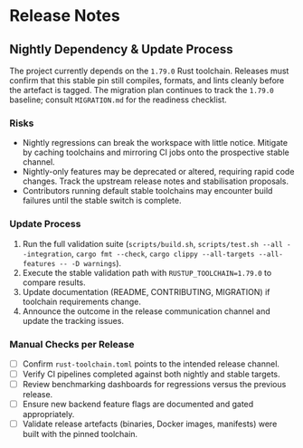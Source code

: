 # Release Notes

## Nightly Dependency & Update Process

The project currently depends on the `1.79.0` Rust toolchain. Releases must confirm that this stable pin still compiles, formats, and lints cleanly before the artefact is tagged. The migration plan continues to track the `1.79.0` baseline; consult `MIGRATION.md` for the readiness checklist.

### Risks

- Nightly regressions can break the workspace with little notice. Mitigate by caching toolchains and mirroring CI jobs onto the prospective stable channel.
- Nightly-only features may be deprecated or altered, requiring rapid code changes. Track the upstream release notes and stabilisation proposals.
- Contributors running default stable toolchains may encounter build failures until the stable switch is complete.

### Update Process

1. Run the full validation suite (`scripts/build.sh`, `scripts/test.sh --all --integration`, `cargo fmt --check`, `cargo clippy --all-targets --all-features -- -D warnings`).
2. Execute the stable validation path with `RUSTUP_TOOLCHAIN=1.79.0` to compare results.
3. Update documentation (README, CONTRIBUTING, MIGRATION) if toolchain requirements change.
4. Announce the outcome in the release communication channel and update the tracking issues.

### Manual Checks per Release

- [ ] Confirm `rust-toolchain.toml` points to the intended release channel.
- [ ] Verify CI pipelines completed against both nightly and stable targets.
- [ ] Review benchmarking dashboards for regressions versus the previous release.
- [ ] Ensure new backend feature flags are documented and gated appropriately.
- [ ] Validate release artefacts (binaries, Docker images, manifests) were built with the pinned toolchain.

